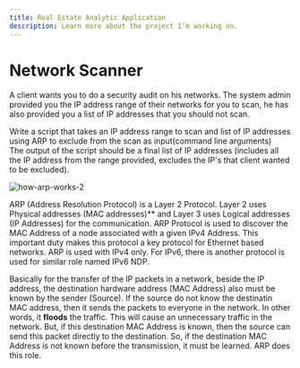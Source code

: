 ```yaml
---
title: Real Estate Analytic Application
description: Learn more about the project I’m working on.
---
```

# Network Scanner

A client wants you to do a security audit on his networks. The system admin provided you the IP address range of their networks for you to scan, he has also provided you a list of IP addresses that you should not scan.

Write a script that takes an IP address range to scan and list of IP addresses using ARP to exclude from the scan as input(command line arguments)  
The output of the script should be a final list of IP addresses (includes all the IP address from the range provided, excludes the IP's that client wanted to be excluded).

![how-arp-works-2](https://ipcisco.com/wp-content/uploads/how-arp-works-2.jpg)

ARP (Address Resolution Protocol) is a Layer 2 Protocol. Layer 2 uses Physical addresses (MAC addresses)\*\* and Layer 3 uses Logical addresses (IP Addresses) for the communication. ARP Protocol is used to discover the MAC Address of a node associated with a given IPv4 Address. This important duty makes this protocol a key protocol for Ethernet based networks. ARP is used with IPv4 only. For IPv6, there is another protocol is used for similar role named IPv6 NDP.

Basically for the transfer of the IP packets in a network, beside the IP address, the destination hardware address (MAC Address) also must be known by the sender (Source). If the source do not know the destinatin MAC address, then it sends the packets to everyone in the network. In other words, it **floods** the traffic. This will cause an unnecessary traffic in the network. But, if this destination MAC Address is known, then the source can send this packet directly to the destination. So, if the destination MAC Address is not known before the transmission, it must be learned. ARP does this role.
